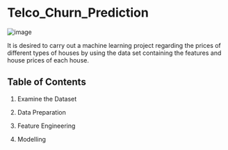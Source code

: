 # Telco_Churn_Prediction

![image](https://user-images.githubusercontent.com/124357663/236913126-fcc2e6d6-174d-4773-9bc5-1bb6e5c37fdd.png)

It is desired to carry out a machine learning project regarding the prices of different types of houses by using the data set containing the features and house prices of each house.

## Table of Contents 
1. Examine the Dataset

2. Data Preparation

3. Feature Engineering

4. Modelling
